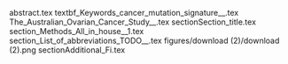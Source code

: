abstract.tex
textbf_Keywords_cancer_mutation_signature__.tex
The_Australian_Ovarian_Cancer_Study__.tex
sectionSection_title.tex
section_Methods_All_in_house__1.tex
section_List_of_abbreviations_TODO__.tex
figures/download (2)/download (2).png
sectionAdditional_Fi.tex
